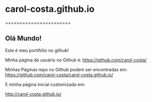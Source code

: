 # carol-costa.github.io
=======================

## Olá Mundo!

Este é meu portifólio no github!

Minha página de usuário no Github é: 
https://github.com/carol-costa/

Minhas Páginas repo no Github podem ser encontradas em:  
https://github.com/carol-costa/carol-costa.github.io/

E minha página inicial customizada em:

http://carol-costa.github.io/
